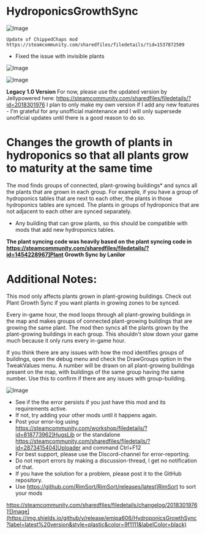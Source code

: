 # HydroponicsGrowthSync

![Image](https://i.imgur.com/buuPQel.png)

    Update of ChippedChaps mod
    https://steamcommunity.com/sharedfiles/filedetails/?id=1537872509

- Fixed the issue with invisible plants

![Image](https://i.imgur.com/pufA0kM.png)

	
![Image](https://i.imgur.com/Z4GOv8H.png)


**Legacy 1.0 Version**
For now, please use the updated version by Jellypowered here:
https://steamcommunity.com/sharedfiles/filedetails/?id=2018301976
I plan to only make my own version if I add any new features - I'm grateful for any unofficial maintenance and I will only supersede unofficial updates until there is a good reason to do so.

# Changes the growth of plants in hydroponics so that all plants grow to maturity at the same time


The mod finds groups of connected, plant-growing buildings* and syncs all the plants that are grown in each group. For example, if you have a group of hydroponics tables that are next to each other, the plants in those hydroponics tables are synced. The plants in groups of hydroponics that are not adjacent to each other are synced separately.

* Any building that can grow plants, so this should be compatible with mods that add new hydroponics tables.

**The plant syncing code was heavily based on the plant syncing code in https://steamcommunity.com/sharedfiles/filedetails/?id=1454228967]Plant Growth Sync by Lanilor**

# Additional Notes:

This mod only affects plants grown in plant-growing buildings. Check out Plant Growth Sync if you want plants in growing zones to be synced.

Every in-game hour, the mod loops through all plant-growing buildings in the map and makes groups of connected plant-growing buildings that are growing the same plant. The mod then syncs all the plants grown by the plant-growing buildings in each group. This shouldn't slow down your game much because it only runs every in-game hour.

If you think there are any issues with how the mod identifies groups of buildings, open the debug menu and check the DrawGroups option in the TweakValues menu. A number will be drawn on all plant-growing buildings present on the map, with buildings of the same group having the same number. Use this to confirm if there are any issues with group-building.


![Image](https://i.imgur.com/PwoNOj4.png)



-  See if the the error persists if you just have this mod and its requirements active.
-  If not, try adding your other mods until it happens again.
-  Post your error-log using https://steamcommunity.com/workshop/filedetails/?id=818773962]HugsLib or the standalone https://steamcommunity.com/sharedfiles/filedetails/?id=2873415404]Uploader and command Ctrl+F12
-  For best support, please use the Discord-channel for error-reporting.
-  Do not report errors by making a discussion-thread, I get no notification of that.
-  If you have the solution for a problem, please post it to the GitHub repository.
-  Use https://github.com/RimSort/RimSort/releases/latest]RimSort to sort your mods



https://steamcommunity.com/sharedfiles/filedetails/changelog/2018301976]![Image](https://img.shields.io/github/v/release/emipa606/HydroponicsGrowthSync?label=latest%20version&style=plastic&color=9f1111&labelColor=black)

